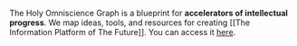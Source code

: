 The Holy Omniscience Graph is a blueprint for **accelerators of intellectual progress**. We map ideas, tools, and resources for creating [[The Information Platform of The Future]]. You can access it [here](https://roamresearch.com/#/app/holy-omniscience/page/c3Z8Q3cb_). 
